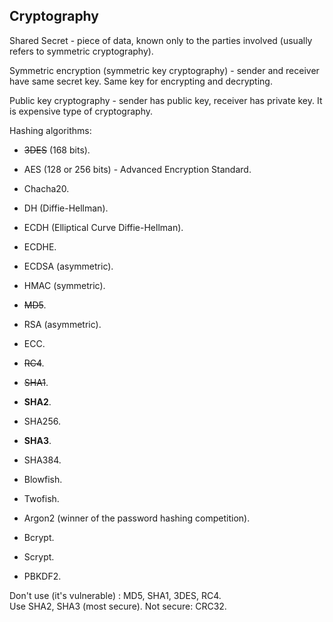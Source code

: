 Cryptography
-

Shared Secret - piece of data, known only to the parties involved
(usually refers to symmetric cryptography).

Symmetric encryption (symmetric key cryptography) - sender and receiver have same secret key.
Same key for encrypting and decrypting.

Public key cryptography - sender has public key, receiver has private key.
It is expensive type of cryptography.

Hashing algorithms:

* ~~3DES~~ (168 bits).
* AES (128 or 256 bits) - Advanced Encryption Standard.
* Chacha20.
* DH (Diffie-Hellman).
* ECDH (Elliptical Curve Diffie-Hellman).
* ECDHE.
* ECDSA (asymmetric).
* HMAC (symmetric).
* ~~MD5~~.
* RSA (asymmetric).
* ECC.
* ~~RC4~~.
* ~~SHA1~~.
* **SHA2**.
* SHA256.
* **SHA3**.
* SHA384.
* Blowfish.
* Twofish.

* Argon2 (winner of the password hashing competition).
* Bcrypt.
* Scrypt.
* PBKDF2.

Don't use (it's vulnerable) : MD5, SHA1, 3DES, RC4.
<br>Use SHA2, SHA3 (most secure).
Not secure: CRC32.
